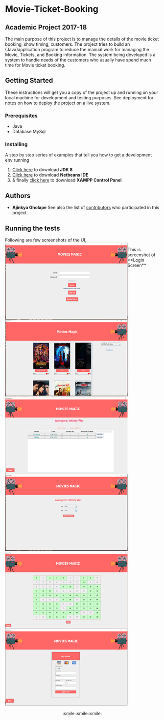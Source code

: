 # Movie-Ticket-Booking
## Academic Project 2017-18
The main purpose of this project is to manage the details of the movie ticket booking, show
timing, customers. The project tries to build an (Java)application program to reduce the manual work for
managing the Movie, Tickets, and Booking information. The system being developed is a system
to handle needs of the customers who usually have spend much time for Movie ticket booking.
## Getting Started

These instructions will get you a copy of the project up and running on your local machine for development and testing purposes. See deployment for notes on how to deploy the project on a live system.
### Prerequisites
* Java
* Database MySql
### Installing
A step by step series of examples that tell you how to get a development env running
1. [Click here](https://www.oracle.com/technetwork/java/javase/downloads/jdk8-downloads-2133151.html) to download **JDK 8**
2. [Click here](https://netbeans.org/downloads/8.0.1/) to download **Netbeans IDE**
3. & finally [click here](https://www.apachefriends.org/download.html) to download **XAMPP Control Panel** 
## Authors

* **Ajinkya Gholape** 
See also the list of [contributors](https://github.com/your/project/contributors) who participated in this project.
## Running the tests
Following are few screenshots of the UI,
<img align="left" title="Login Screen" width="400" height="250" src="https://github.com/ajinkyagholape1998/Movie-Ticket-Booking/blob/master/Screenshots/Screenshot%20(67).png">
<p>This is screenshot of **Login Screen**</p>
<img width="400" height="250" src="https://github.com/ajinkyagholape1998/Movie-Ticket-Booking/blob/master/Screenshots/Screenshot%20(68).png">

<img align="left" width="400" height="250" src="https://github.com/ajinkyagholape1998/Movie-Ticket-Booking/blob/master/Screenshots/Screenshot%20(69).png">
<img width="400" height="250" src="https://github.com/ajinkyagholape1998/Movie-Ticket-Booking/blob/master/Screenshots/Screenshot%20(70).png">

<img align="left" width="400" height="250" src="https://github.com/ajinkyagholape1998/Movie-Ticket-Booking/blob/master/Screenshots/Screenshot%20(71).png">
<img width="400" height="250" src="https://github.com/ajinkyagholape1998/Movie-Ticket-Booking/blob/master/Screenshots/Screenshot%20(72).png">


<p align="center">
 :smile::smile::smile:
</p>
